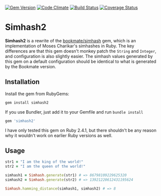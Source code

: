 [![Gem Version](https://badge.fury.io/rb/simhash2.svg)](https://badge.fury.io/rb/simhash2)
[![Code Climate](https://codeclimate.com/github/armchairtheorist/simhash2/badges/gpa.svg)](https://codeclimate.com/github/armchairtheorist/simhash2)
[![Build Status](https://travis-ci.org/armchairtheorist/simhash2.svg?branch=master)](https://travis-ci.org/armchairtheorist/simhash2)
[![Coverage Status](https://coveralls.io/repos/github/armchairtheorist/simhash2/badge.svg?branch=master)](https://coveralls.io/github/armchairtheorist/simhash2?branch=master)

# Simhash2

**Simhash2** is a rewrite of the [bookmate/simhash](https://github.com/bookmate/simhash) gem, which is an implementation of Moses Charikar's simhashes in Ruby. The key differences are that this gem doesn't monkey patch the `String` and `Integer`, and configuration is also slightly easier. The simhash values generated by this gem on a default configuration should be identical to what is generated by the Bookmate version.

## Installation

Install the gem from RubyGems:

```bash
gem install simhash2
```

If you use Bundler, just add it to your Gemfile and run `bundle install`

```ruby
gem 'simhash2'
```

I have only tested this gem on Ruby 2.4.1, but there shouldn't be any reason why it wouldn't work on earlier Ruby versions as well.

## Usage

```ruby
str1 = "I am the king of the world!"
str2 = "I am the queen of the world!"

simhash1 = Simhash.generate(str1) # => 86798109229625320
simhash2 = Simhash.generate(str2) # => 13921220612431195624

Simhash.hamming_distance(simhash1, simhash2) # => 8
```

